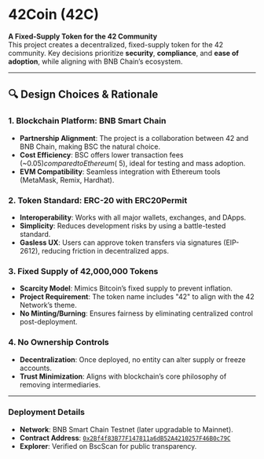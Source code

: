 # 42Coin (42C)  
**A Fixed-Supply Token for the 42 Community**  
This project creates a decentralized, fixed-supply token for the 42 community. Key decisions prioritize **security**, **compliance**, and **ease of adoption**, while aligning with BNB Chain’s ecosystem.

---

## 🔍 Design Choices & Rationale  
### 1. **Blockchain Platform: BNB Smart Chain**  
  - **Partnership Alignment**: The project is a collaboration between 42 and BNB Chain, making BSC the natural choice.  
  - **Cost Efficiency**: BSC offers lower transaction fees (~$0.05) compared to Ethereum (~$5), ideal for testing and mass adoption.  
  - **EVM Compatibility**: Seamless integration with Ethereum tools (MetaMask, Remix, Hardhat).  

### 2. **Token Standard: ERC-20 with ERC20Permit**  
  - **Interoperability**: Works with all major wallets, exchanges, and DApps.  
  - **Simplicity**: Reduces development risks by using a battle-tested standard.  
  - **Gasless UX**: Users can approve token transfers via signatures (EIP-2612), reducing friction in decentralized apps.  

### 3. **Fixed Supply of 42,000,000 Tokens**  
  - **Scarcity Model**: Mimics Bitcoin’s fixed supply to prevent inflation.  
  - **Project Requirement**: The token name includes "42" to align with the 42 Network’s theme.  
  - **No Minting/Burning**: Ensures fairness by eliminating centralized control post-deployment.  

### 4. **No Ownership Controls**  
  - **Decentralization**: Once deployed, no entity can alter supply or freeze accounts.  
  - **Trust Minimization**: Aligns with blockchain’s core philosophy of removing intermediaries.   

---

### Deployment Details  
- **Network**: BNB Smart Chain Testnet (later upgradable to Mainnet).  
- **Contract Address**: [`0x2Bf4f83B77F147811a6dB52A4210257F46B0c79C`](https://testnet.bscscan.com/address/0x2Bf4f83B77F147811a6dB52A4210257F46B0c79C)  
- **Explorer**: Verified on BscScan for public transparency.
